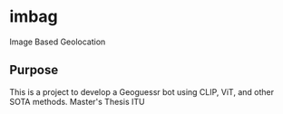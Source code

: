 # imbag
Image Based Geolocation


## Purpose
This is a project to develop a Geoguessr bot using CLIP, ViT, and other SOTA methods.
Master's Thesis ITU
